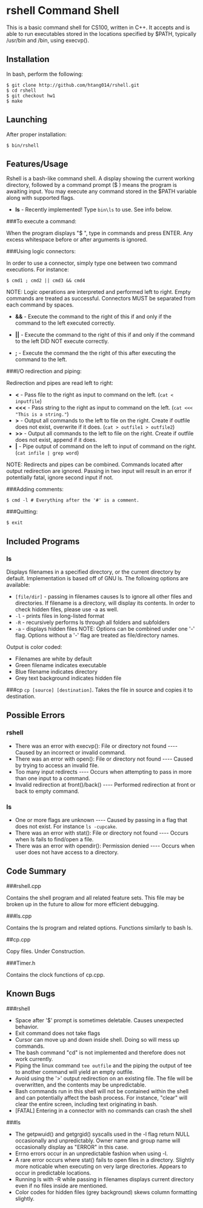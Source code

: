 # rshell Command Shell
This is a basic command shell for CS100, written in C++.  It accepts and is able to run executables stored in the locations specified by $PATH, typically /usr/bin and /bin, using execvp().

## Installation
In bash, perform the following:
```
$ git clone http://github.com/htang014/rshell.git
$ cd rshell
$ git checkout hw1
$ make

```
## Launching
After proper installation:
```
$ bin/rshell
```

## Features/Usage
Rshell is a bash-like command shell.  A display showing the current working directory, followed by a command prompt ($ ) means the program is awaiting input.  You may execute any command stored in the $PATH variable along with supported flags.

* **ls** - Recently implemented!  Type `bin\ls` to use. See info below.



###To execute a command:

When the program displays "$ ", type in commands and press ENTER.  Any excess whitespace before or after arguments is ignored.



###Using logic connectors:

In order to use a connector, simply type one between two command executions. For instance:
```
$ cmd1 ; cmd2 || cmd3 && cmd4
```

NOTE: Logic operations are interpreted and performed left to right. Empty commands are treated as successful.  Connectors MUST be separated from each command by spaces.

* **&&** - Execute the command to the right of this if and only if the command to the left executed correctly.

* **||** - Execute the command to the right of this if and only if the command to the left DID NOT execute correctly.

* **;** - Execute the command the the right of this after executing the command to the left.

###I/O redirection and piping:

Redirection and pipes are read left to right:

* **<** - Pass file to the right as input to command on the left. (``cat < inputfile``)
* **<<<** - Pass string to the right as input to command on the left. (``cat <<< "This is a string."``)
* **>** - Output all commands to the left to file on the right. Create if outfile does not exist, overwrite if it does.  (``cat > outfile1 > outfile2``)
* **>>** - Output all commands to the left to file on the right. Create if outfile does not exist, append if it does.
* **|** - Pipe output of command on the left to input of command on the right. (``cat infile | grep word``)

NOTE: Redirects and pipes can be combined.  Commands located after output redirection are ignored.  Passing in two input will result in an error if potentially fatal, ignore second input if not.

###Adding comments:

```
$ cmd -l # Everything after the '#' is a comment.
```

###Quitting:
```
$ exit
```

## Included Programs
### ls
Displays filenames in a specified directory, or the current directory by default.  Implementation is based off of GNU ls. The following options are available:
* `[file/dir]` - passing in filenames causes ls to ignore all other files and directories.  If filename is a directory, will display its contents.  In order to check hidden files, please use -a as well.
* `-l` - prints files in long-listed format
* `-R` - recursively performs ls through all folders and subfolders
* `-a` - displays hidden files
NOTE: Options can be combined under one '-' flag.  Options without a '-' flag are treated as file/directory names.

Output is color coded:
* Filenames are white by default
* Green filename indicates executable
* Blue filename indicates directory
* Grey text background indicates hidden file

###cp
``cp [source] [destination]``.  Takes the file in source and copies it to destination.


## Possible Errors

### rshell
* There was an error with execvp(): File or directory not found ---- Caused by an incorrect or invalid command.
* There was an error with open(): File or directory not found ---- Caused by trying to access an invalid file.
* Too many input redirects ---- Occurs when attempting to pass in more than one input to a command.
* Invalid redirection at front()/back() ---- Performed redirection at front or back to empty command.

### ls
* One or more flags are unknown ---- Caused by passing in a flag that does not exist.  For instance `ls -cupcake`.
* There was an error with stat(): File or directory not found ---- Occurs when ls fails to find/open a file.
* There was an error with opendir(): Permission denied ---- Occurs when user does not have access to a directory.

## Code Summary

###rshell.cpp

Contains the shell program and all related feature sets.  This file may be broken up in the future to allow for more efficient debugging.

###ls.cpp

Contains the ls program and related options.  Functions similarly to bash ls.

##cp.cpp

Copy files.  Under Construction.

###Timer.h

Contains the clock functions of cp.cpp.

## Known Bugs

###rshell
* Space after '$' prompt is sometimes deletable.  Causes unexpected behavior.
* Exit command does not take flags
* Cursor can move up and down inside shell.  Doing so will mess up commands.
* The bash command "cd" is not implemented and therefore does not work currently.
* Piping the linux command ``tee outfile`` and the piping the output of tee to another command will yield an empty outfile.
* Avoid using the '>' output redirection on an existing file.  The file will be overwritten, and the contents may be unpredictable.
* Bash commands run in this shell will not be contained within the shell and can potentially affect the bash process.  For instance, "clear" will clear the entire screen, including text originating in bash.
* [FATAL] Entering in a connector with no commands can crash the shell

###ls
* The getpwuid() and getgrgid() syscalls used in the -l flag return NULL occasionally and unpredictably.  Owner name and group name will occasionally display as "ERROR" in this case.
* Errno errors occur in an unpredictable fashion when using -l.
* A rare error occurs where stat() fails to open files in a directory.  Slightly more noticable when executing on very large directories.  Appears to occur in predictable locations.
* Running ls with -R while passing in filenames displays current directory even if no files inside are mentioned.
* Color codes for hidden files (grey background) skews column formatting slightly.
